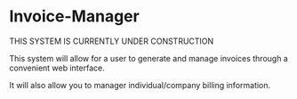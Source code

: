 # Invoice-Manager

THIS SYSTEM IS CURRENTLY UNDER CONSTRUCTION

This system will allow for a user to generate and manage invoices through a convenient web interface.  

It will also allow you to manager individual/company billing information.

